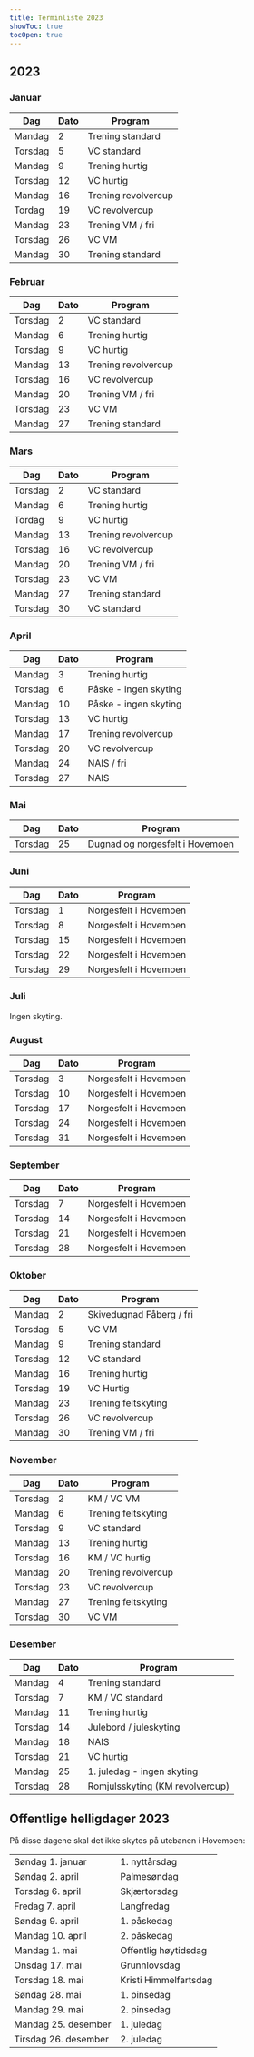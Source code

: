 ```yaml
---
title: Terminliste 2023
showToc: true
tocOpen: true
---
```


## 2023
### Januar
| Dag     | Dato | Program             |
| ---     | ---  | ---                 |
| Mandag  | 2    | Trening standard    |
| Torsdag | 5    | VC standard         |
| Mandag  | 9    | Trening hurtig      |
| Torsdag | 12   | VC hurtig           |
| Mandag  | 16   | Trening revolvercup |
| Tordag  | 19   | VC revolvercup      |
| Mandag  | 23   | Trening VM / fri    |
| Torsdag | 26   | VC VM               |
| Mandag  | 30   | Trening standard    |

### Februar
| Dag     | Dato | Program             |
| ---     | ---  | ---                 |
| Torsdag | 2    | VC standard         |
| Mandag  | 6    | Trening hurtig      |
| Torsdag | 9    | VC hurtig           |
| Mandag  | 13   | Trening revolvercup |
| Torsdag | 16   | VC revolvercup      |
| Mandag  | 20   | Trening VM / fri    |
| Torsdag | 23   | VC VM               |
| Mandag  | 27   | Trening standard    |

### Mars
| Dag     | Dato | Program             |
| ---     | ---  | ---                 |
| Torsdag | 2    | VC standard         |
| Mandag  | 6    | Trening hurtig      |
| Tordag  | 9    | VC hurtig           |
| Mandag  | 13   | Trening revolvercup |
| Torsdag | 16   | VC revolvercup      |
| Mandag  | 20   | Trening VM / fri    |
| Torsdag | 23   | VC VM               |
| Mandag  | 27   | Trening standard    |
| Torsdag | 30   | VC standard         |

### April
| Dag     | Dato | Program               |
| ---     | ---  | ---                   |
| Mandag  | 3    | Trening hurtig        |
| Torsdag | 6    | Påske - ingen skyting |
| Mandag  | 10   | Påske - ingen skyting |
| Torsdag | 13   | VC hurtig             |
| Mandag  | 17   | Trening revolvercup   |
| Torsdag | 20   | VC revolvercup        |
| Mandag  | 24   | NAIS / fri            |
| Torsdag | 27   | NAIS                  |

### Mai
| Dag     | Dato | Program                         |
| ---     | ---  | ---                             |
| Torsdag | 25   | Dugnad og norgesfelt i Hovemoen |

### Juni
| Dag     | Dato | Program                         |
| ---     | ---  | ---                             |
| Torsdag | 1    | Norgesfelt i Hovemoen           |
| Torsdag | 8    | Norgesfelt i Hovemoen           |
| Torsdag | 15   | Norgesfelt i Hovemoen           |
| Torsdag | 22   | Norgesfelt i Hovemoen           |
| Torsdag | 29   | Norgesfelt i Hovemoen           |

### Juli
Ingen skyting.

### August
| Dag     | Dato | Program                         |
| ---     | ---  | ---                             |
| Torsdag | 3    | Norgesfelt i Hovemoen           |
| Torsdag | 10   | Norgesfelt i Hovemoen           |
| Torsdag | 17   | Norgesfelt i Hovemoen           |
| Torsdag | 24   | Norgesfelt i Hovemoen           |
| Torsdag | 31   | Norgesfelt i Hovemoen           |

### September
| Dag     | Dato | Program               |
| ---     | ---  | ---                   |
| Torsdag | 7    | Norgesfelt i Hovemoen |
| Torsdag | 14   | Norgesfelt i Hovemoen |
| Torsdag | 21   | Norgesfelt i Hovemoen |
| Torsdag | 28   | Norgesfelt i Hovemoen |

### Oktober
| Dag     | Dato | Program                  |
| ---     | ---  | ---                      |
| Mandag  | 2    | Skivedugnad Fåberg / fri |
| Torsdag | 5    | VC VM                    |
| Mandag  | 9    | Trening standard         |
| Torsdag | 12   | VC standard              |
| Mandag  | 16   | Trening hurtig           |
| Torsdag | 19   | VC Hurtig                |
| Mandag  | 23   | Trening feltskyting      |
| Torsdag | 26   | VC revolvercup           |
| Mandag  | 30   | Trening VM / fri         |

### November
| Dag     | Dato | Program             |
| ---     | ---  | ---                 |
| Torsdag | 2    | KM / VC VM          |
| Mandag  | 6    | Trening feltskyting |
| Torsdag | 9    | VC standard         |
| Mandag  | 13   | Trening hurtig      |
| Torsdag | 16   | KM / VC hurtig      |
| Mandag  | 20   | Trening revolvercup |
| Torsdag | 23   | VC revolvercup      |
| Mandag  | 27   | Trening feltskyting |
| Torsdag | 30   | VC VM               |

### Desember
| Dag     | Dato | Program                          |
| ---     | ---  | ---                              |
| Mandag  | 4    | Trening standard                 |
| Torsdag | 7    | KM / VC standard                 |
| Mandag  | 11   | Trening hurtig                   |
| Torsdag | 14   | Julebord / juleskyting           |
| Mandag  | 18   | NAIS                             |
| Torsdag | 21   | VC hurtig                        |
| Mandag  | 25   | 1. juledag - ingen skyting       |
| Torsdag | 28   | Romjulsskyting (KM revolvercup)  |

## Offentlige helligdager 2023
På disse dagene skal det ikke skytes på utebanen i Hovemoen:

|                      |                       |
| ---                  | ---                   |
| Søndag 1. januar     | 1. nyttårsdag         |
| Søndag 2. april      | Palmesøndag           |
| Torsdag 6. april     | Skjærtorsdag          |
| Fredag 7. april      | Langfredag            |
| Søndag 9. april      | 1. påskedag           |
| Mandag 10. april     | 2. påskedag           |
| Mandag 1. mai        | Offentlig høytidsdag  |
| Onsdag 17. mai       | Grunnlovsdag          |
| Torsdag 18. mai      | Kristi Himmelfartsdag |
| Søndag 28. mai       | 1. pinsedag           |
| Mandag 29. mai       | 2. pinsedag           |
| Mandag 25. desember  | 1. juledag            |
| Tirsdag 26. desember | 2. juledag            |
